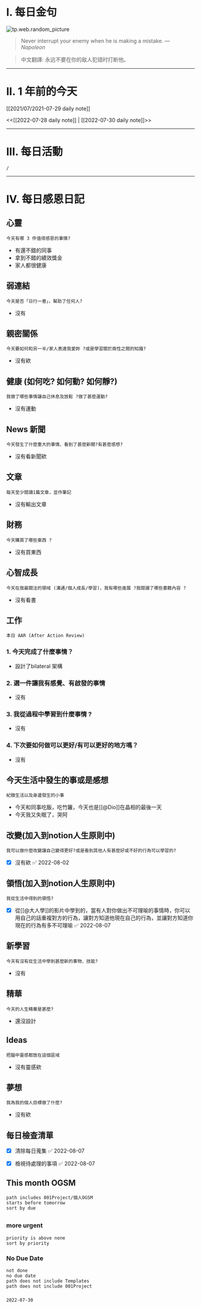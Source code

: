 # I. 每日金句
![tp.web.random_picture](https://images.unsplash.com/photo-1656870735413-1a7c58297e7b?crop=entropy&cs=tinysrgb&fit=crop&fm=jpg&h=1080&ixid=MnwxfDB8MXxyYW5kb218MHx8fHx8fHx8MTY1OTExNTQ3OA&ixlib=rb-1.2.1&q=80&w=1920) <br>
> Never interrupt your enemy when he is making a mistake.
> — <cite>Napoleon</cite>

>中文翻譯:
>永远不要在你的敌人犯错时打断他。
---

# II. 1 年前的今天
[[2021/07/2021-07-29 daily note]]

<<[[2022-07-28 daily note]] | [[2022-07-30 daily note]]>>

---
# III. 每日活動
```ActivityHistory
/

```

---
# IV. 每日感恩日記
## 心靈
```note-brown
今天有哪 3 件值得感恩的事情?
```
- 有還不錯的同事
- 拿到不錯的績效獎金
- 家人都很健康

## 弱連結
```note-brown
今天是否「日行一善」，幫助了任何人?
```
- 沒有

## 親密關係
```note-brown
今天要如何和另一半/家人表達我愛妳 ?或是學習關於兩性之間的知識?
```
- 沒有欸

## 健康 (如何吃? 如何動? 如何靜?)
```note-brown
我做了哪些事情讓自己休息及放鬆 ?做了甚麼運動?
```
- 沒有運動

## News 新聞
```note-brown
今天發生了什麼重大的事情、看到了甚麼新聞?有甚麼感想?
```
- 沒有看新聞欸

## 文章
```note-brown
每天至少閱讀1篇文章，並作筆記
```
- 沒有輸出文章

## 財務
```note-brown
今天購買了哪些東西 ?
```
- 沒有買東西

## 心智成長
```note-brown
今天在我最關注的領域 (溝通/個人成長/學習)，我有哪些進展 ?我閱讀了哪些書籍內容 ?
```
- 沒有看書

## 工作
```note-brown
本日 AAR (After Action Review)
```

### 1. 今天完成了什麼事情？ 
- 設計了bilateral 架構

### 2. 選一件讓我有感覺、有啟發的事情 
- 沒有

### 3. 我從過程中學習到什麼事情 ? 
- 沒有

### 4. 下次要如何做可以更好/有可以更好的地方嗎？
- 沒有

## 今天生活中發生的事或是感想
```note-brown
紀錄生活以及身邊發生的小事
```
- 今天和同事吃飯，吃竹籬，今天也是[[@Dio]]在晶相的最後一天
- 今天我又失眠了，哭阿

## 改變(加入到notion人生原則中)
```note-brown
我可以做什麼改變讓自己變得更好?或是看到其他人有甚麼好或不好的行為可以學習的?
```
- [x] 沒有欸 ✅ 2022-08-02

## 領悟(加入到notion人生原則中)
```note-brown
我從生活中得到的領悟?
```
- [x] 從[[@大人學]]的影片中學到的，當有人對你做出不可理喻的事情時，你可以用自己的話重複對方的行為，讓對方知道他現在自己的行為，並讓對方知道你現在的行為有多不可理喻 ✅ 2022-08-07

## 新學習
```note-brown
今天有沒有從生活中學到甚麼新的事物、技能?
```
- 沒有


## 精華
```note-brown
今天的人生精華是甚麼?
```
- 還沒設計

## Ideas
```note-brown
把腦中靈感都放在這個區域
```
- 沒有靈感欸

## 夢想
```note-brown
我為我的個人目標做了什麼?
```
- 沒有欸

## 每日檢查清單
- [x] 清除每日蒐集 ✅ 2022-08-07
- [x] 檢視待處理的事項 ✅ 2022-08-07
 

## This month OGSM 
```
path includes 001Project/個人OGSM
starts before tomorrow
sort by due
```

##  
### more urgent
```
priority is above none
sort by priority
```
### No Due Date
```
not done
no due date
path does not include Templates
path does not include 001Project
```

### 

```
2022-07-30
```

